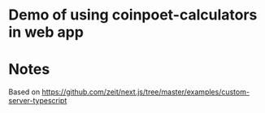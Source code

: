 # Demo of using coinpoet-calculators in web app

# Notes

Based on https://github.com/zeit/next.js/tree/master/examples/custom-server-typescript
